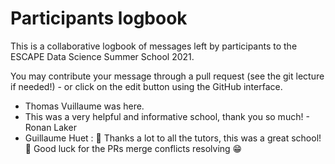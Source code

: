 # Participants logbook

This is a collaborative logbook of messages left by participants to the ESCAPE Data Science Summer School 2021.

You may contribute your message through a pull request (see the git lecture if needed!) - or click on the edit button using the GitHub interface.


* Thomas Vuillaume was here.
* This was a very helpful and informative school, thank you so much! - Ronan Laker
* Guillaume Huet : :clap: Thanks a lot to all the tutors, this was a great school! :clap: Good luck for the PRs merge conflicts resolving :grin:
